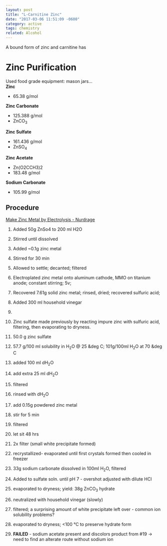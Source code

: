 ```yaml
---
layout: post
title: "L-Carnitine Zinc"
date: "2017-03-06 11:51:09 -0600"
category: active
tags: chemistry
related: Alcohol
---
```

A bound form of zinc and carnitine has

<!--more-->

# Zinc Purification
Used food grade equipment: mason jars...  
**Zinc**
  - 65.38 g/mol  

**Zinc Carbonate**
  - 125.388 g/mol
  - ZnCO<sub>3</sub>  

**Zinc Sulfate**
  - 161.436 g/mol
  - ZnSO<sub>4</sub>  

**Zinc Acetate**
  - Zn(O2CCH3)2
  - 183.48 g/mol  

**Sodium Carbonate**
  - 105.99 g/mol  

## Procedure
[Make Zinc Metal by Electrolysis - Nurdrage](https://www.youtube.com/watch?v=y3WJFsr7HDY)
1. Added 50g ZnSo4 to 200 ml H2O
2. Stirred until dissolved
3. Added ~0.1g zinc metal
4. Stirred for 30 min
5. Allowed to settle; decanted; filtered
6. Electroplated zinc metal onto aluminum cathode, MMO on titanium anode; constant stirring; 5v;
7. Recovered 7.61g solid zinc metal; rinsed, dried; recovered sulfuric acid;
8. Added 300 ml household vinegar
9.

1. Zinc sulfate made previously by reacting impure zinc with sulfuric acid, filtering, then evaporating to dryness.
2. 50.0 g zinc sulfate
3. 57.7 g/100 ml solubility in H<sub>2</sub>O @ 25 &deg C; 101g/100ml H<sub>2</sub>O at 70 &deg C
4. added 100 ml dH<sub>2</sub>O
5. add extra 25 ml dH<sub>2</sub>O
6. filtered
7. rinsed with dH<sub>2</sub>O
8. add 0.15g powdered zinc metal
9. stir for 5 min
10. filtered
11. let sit 48 hrs
12. 2x filter (small white precipitate formed)
13. recrystallized- evaporated until first crystals formed then cooled in freezer
14. 33g sodium carbonate dissolved in 100ml H<sub>2</sub>O, filtered
15. Added to sulfate soln. until pH 7 - overshot adjusted with dilute HCl
16. evaporated to dryness; yield: 38g ZnCO<sub>3</sub> hydrate
17. neutralized with household vinegar (slowly)
18. filtered; a surprising amount of white precipitate left over - common ion solubility problems?
19. evaporated to dryness; <100 &deg;C to preserve hydrate form
20. **FAILED** - sodium acetate present and discolors product from #19 -> need to find an alterate route without sodium ion
